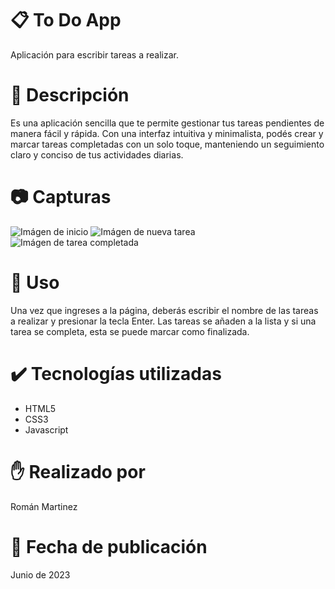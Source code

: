 # :clipboard: To Do App
Aplicación para escribir tareas a realizar.

# :bookmark_tabs: Descripción
Es una aplicación sencilla que te permite gestionar tus tareas pendientes de manera fácil y rápida. Con una interfaz intuitiva y minimalista, podés crear y marcar tareas completadas con un solo toque, manteniendo un seguimiento claro y conciso de tus actividades diarias.

# :camera: Capturas

![Imágen de inicio](https://github.com/ramroman163/To-Do-App/assets/108753018/928b7f0e-044d-421c-8674-40c2a9f980b8)
![Imágen de nueva tarea](https://github.com/ramroman163/To-Do-App/assets/108753018/589ea42f-13f4-4bcd-a1da-273c7dd1d21c)
![Imágen de tarea completada](https://github.com/ramroman163/To-Do-App/assets/108753018/7a2f2924-df46-4c29-ac69-6cfe6aebbedb)

# :wrench: Uso
Una vez que ingreses a la página, deberás escribir el nombre de las tareas a realizar y presionar la tecla Enter. Las tareas se añaden a la lista y si una tarea se completa, esta se puede marcar como finalizada.

# :heavy_check_mark: Tecnologías utilizadas

<ul>
  <li>HTML5</li>
  <li>CSS3</li>
  <li>Javascript</li>
</ul>

# :raised_hand: Realizado por
Román Martinez

# :calendar: Fecha de publicación
Junio de 2023
